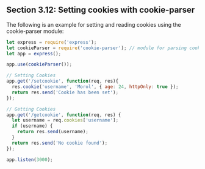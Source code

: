 ## Section 3.12: Setting cookies with cookie-parser

The following is an example for setting and reading cookies using the cookie-parser 
module:

```js
let express = require('express');
let cookieParser = require('cookie-parser'); // module for parsing cookies
let app = express();

app.use(cookieParser());

// Setting Cookies
app.get('/setcookie', function(req, res){
  res.cookie('username', 'Morol', { age: 24, httpOnly: true });
  return res.send('Cookie has been set');
});

// Getting Cookies
app.get('/getcookie', function(req, res) {
  let username = req.cookies['username'];
  if (username) {
    return res.send(username);
  }
  return res.send('No cookie found');
});

app.listen(3000);
```